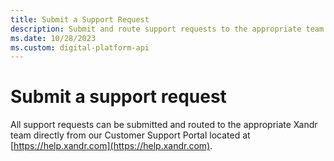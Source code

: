 ```yaml
---
title: Submit a Support Request
description: Submit and route support requests to the appropriate team directly from the customer support portal.
ms.date: 10/28/2023
ms.custom: digital-platform-api
---
```


# Submit a support request

All support requests can be submitted and routed to the appropriate Xandr team directly from our Customer Support Portal located at [https://help.xandr.com](https://help.xandr.com).
